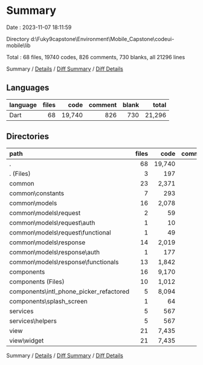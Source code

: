 # Summary

Date : 2023-11-07 18:11:59

Directory d:\\Fuky9capstone\\Environment\\Mobile_Capstone\\codeui-mobile\\lib

Total : 68 files,  19740 codes, 826 comments, 730 blanks, all 21296 lines

Summary / [Details](details.md) / [Diff Summary](diff.md) / [Diff Details](diff-details.md)

## Languages
| language | files | code | comment | blank | total |
| :--- | ---: | ---: | ---: | ---: | ---: |
| Dart | 68 | 19,740 | 826 | 730 | 21,296 |

## Directories
| path | files | code | comment | blank | total |
| :--- | ---: | ---: | ---: | ---: | ---: |
| . | 68 | 19,740 | 826 | 730 | 21,296 |
| . (Files) | 3 | 197 | 23 | 26 | 246 |
| common | 23 | 2,371 | 8 | 277 | 2,656 |
| common\\constants | 7 | 293 | 8 | 28 | 329 |
| common\\models | 16 | 2,078 | 0 | 249 | 2,327 |
| common\\models\\request | 2 | 59 | 0 | 9 | 68 |
| common\\models\\request\\auth | 1 | 10 | 0 | 5 | 15 |
| common\\models\\request\\functional | 1 | 49 | 0 | 4 | 53 |
| common\\models\\response | 14 | 2,019 | 0 | 240 | 2,259 |
| common\\models\\response\\auth | 1 | 177 | 0 | 20 | 197 |
| common\\models\\response\\functionals | 13 | 1,842 | 0 | 220 | 2,062 |
| components | 16 | 9,170 | 204 | 155 | 9,529 |
| components (Files) | 10 | 1,012 | 49 | 45 | 1,106 |
| components\\intl_phone_picker_refactored | 5 | 8,094 | 154 | 106 | 8,354 |
| components\\splash_screen | 1 | 64 | 1 | 4 | 69 |
| services | 5 | 567 | 58 | 62 | 687 |
| services\\helpers | 5 | 567 | 58 | 62 | 687 |
| view | 21 | 7,435 | 533 | 210 | 8,178 |
| view\\widget | 21 | 7,435 | 533 | 210 | 8,178 |

Summary / [Details](details.md) / [Diff Summary](diff.md) / [Diff Details](diff-details.md)